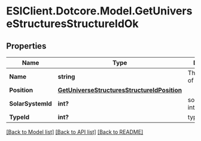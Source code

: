 # ESIClient.Dotcore.Model.GetUniverseStructuresStructureIdOk
## Properties

Name | Type | Description | Notes
------------ | ------------- | ------------- | -------------
**Name** | **string** | The full name of the structure | 
**Position** | [**GetUniverseStructuresStructureIdPosition**](GetUniverseStructuresStructureIdPosition.md) |  | [optional] 
**SolarSystemId** | **int?** | solar_system_id integer | 
**TypeId** | **int?** | type_id integer | [optional] 

[[Back to Model list]](../README.md#documentation-for-models) [[Back to API list]](../README.md#documentation-for-api-endpoints) [[Back to README]](../README.md)

